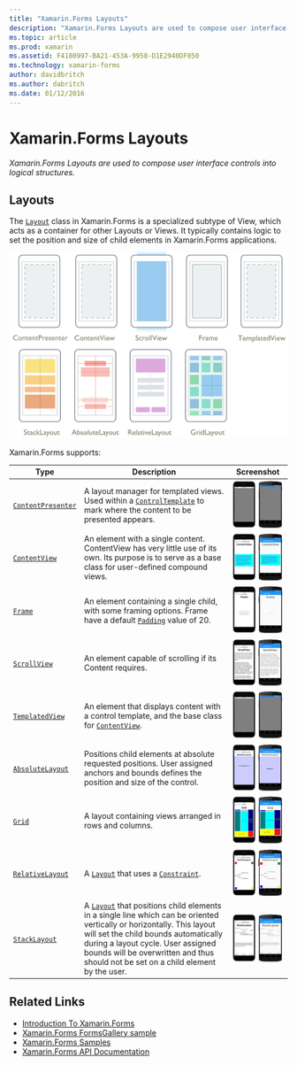 ```yaml
---
title: "Xamarin.Forms Layouts"
description: "Xamarin.Forms Layouts are used to compose user interface controls into logical structures."
ms.topic: article
ms.prod: xamarin
ms.assetid: F4180997-BA21-453A-9958-D1E2940DF050
ms.technology: xamarin-forms
author: davidbritch
ms.author: dabritch
ms.date: 01/12/2016
---
```


# Xamarin.Forms Layouts

_Xamarin.Forms Layouts are used to compose user interface controls into logical structures._

## Layouts

The [`Layout`](https://developer.xamarin.com/api/type/Xamarin.Forms.Layout) class in Xamarin.Forms is a specialized subtype of View, which acts as a container for other Layouts or Views. It typically contains logic to set the position and size of child elements in Xamarin.Forms applications.

 [ ![](layouts-images/layouts-sml.png "Xamarin.Forms Layout Types")](layouts-images/layouts.png "Xamarin.Forms Layout Types")

Xamarin.Forms supports:

| Type | Description | Screenshot |
| ---- | ----------- | ---------- |
| [`ContentPresenter`](https://developer.xamarin.com/api/type/Xamarin.Forms.ContentPresenter/) |A layout manager for templated views. Used within a [`ControlTemplate`](https://developer.xamarin.com/api/type/Xamarin.Forms.ControlTemplate/) to mark where the content to be presented appears. | [![ContentPresenter Example](layouts-images/ContentPresenter.png "ContentPresenter Example")](https://github.com/xamarin/xamarin-forms-samples/blob/master/Templates/ControlTemplates/SimpleTheme/SimpleTheme/App.xaml) |
| [`ContentView`](https://developer.xamarin.com/api/type/Xamarin.Forms.ContentView/) | An element with a single content. ContentView has very little use of its own. Its purpose is to serve as a base class for user-defined compound views. | [![ContentView Example](layouts-images/ContentView.png "ContentView Example")](https://github.com/xamarin/xamarin-forms-samples/blob/master/FormsGallery/FormsGallery/FormsGallery/CodeExamples/ContentViewDemoPage.cs) |
| [`Frame`](https://developer.xamarin.com/api/type/Xamarin.Forms.Frame/) | An element containing a single child, with some framing options. Frame have a default [`Padding`](https://developer.xamarin.com/api/property/Xamarin.Forms.Layout.Padding/) value of 20. | [![Frame Example](layouts-images/Frame.png "Frame Example")](https://github.com/xamarin/xamarin-forms-samples/blob/master/FormsGallery/FormsGallery/FormsGallery/CodeExamples/FrameDemoPage.cs) |
| [`ScrollView`](https://developer.xamarin.com/api/type/Xamarin.Forms.ScrollView/) | An element capable of scrolling if its Content requires. | [![ScrollView Example](layouts-images/ScrollView.png "ScrollView Example")](https://github.com/xamarin/xamarin-forms-samples/blob/master/FormsGallery/FormsGallery/FormsGallery/CodeExamples/ScrollViewDemoPage.cs) |
| [`TemplatedView`](https://developer.xamarin.com/api/type/Xamarin.Forms.TemplatedView/) | An element that displays content with a control template, and the base class for [`ContentView`](https://developer.xamarin.com/api/type/Xamarin.Forms.ContentView/). | [![TemplatedView Example](layouts-images/TemplatedView.png "TemplatedView Example")](https://github.com/xamarin/xamarin-forms-samples/tree/master/Templates/ControlTemplates/) |
| [`AbsoluteLayout`](https://developer.xamarin.com/api/type/Xamarin.Forms.AbsoluteLayout/) | Positions child elements at absolute requested positions. User assigned anchors and bounds defines the position and size of the control. | [![AbsoluteLayout Example](layouts-images/AbsoluteLayout.png "AbsoluteLayout Example")](https://github.com/xamarin/xamarin-forms-samples/blob/master/FormsGallery/FormsGallery/FormsGallery/CodeExamples/AbsoluteLayoutDemoPage.cs) |
| [`Grid`](https://developer.xamarin.com/api/type/Xamarin.Forms.Grid/) | A layout containing views arranged in rows and columns. | [![Grid Example](layouts-images/Grid.png "Grid Example")](https://github.com/xamarin/xamarin-forms-samples/blob/master/FormsGallery/FormsGallery/FormsGallery/CodeExamples/GridDemoPage.cs) |
| [`RelativeLayout`](https://developer.xamarin.com/api/type/Xamarin.Forms.RelativeLayout/) | A [`Layout`](https://developer.xamarin.com/api/type/Xamarin.Forms.Layout/%601) that uses a [`Constraint`](https://developer.xamarin.com/api/type/Xamarin.Forms.Constraint/). | [![RelativeLayout Example](layouts-images/RelativeLayout.png "RelativeLayout Example")](https://github.com/xamarin/xamarin-forms-samples/blob/master/FormsGallery/FormsGallery/FormsGallery/CodeExamples/RelativeLayoutDemoPage.cs) |
| [`StackLayout`](https://developer.xamarin.com/api/type/Xamarin.Forms.StackLayout/) | A [`Layout`](https://developer.xamarin.com/api/type/Xamarin.Forms.Layout/%601) that positions child elements in a single line which can be oriented vertically or horizontally. This layout will set the child bounds automatically during a layout cycle. User assigned bounds will be overwritten and thus should not be set on a child element by the user. | [![StackLayout Example](layouts-images/StackLayout.png "StackLayout Example")](https://github.com/xamarin/xamarin-forms-samples/blob/master/FormsGallery/FormsGallery/FormsGallery/CodeExamples/StackLayoutDemoPage.cs) |

## Related Links

- [Introduction To Xamarin.Forms](~/xamarin-forms/get-started/introduction-to-xamarin-forms.md)
- [Xamarin.Forms FormsGallery sample](https://developer.xamarin.com/samples/FormsGallery/)
- [Xamarin.Forms Samples](https://developer.xamarin.com/samples/xamarin-forms/all/)
- [Xamarin.Forms API Documentation](https://developer.xamarin.com/api/root/Xamarin.Forms/)
